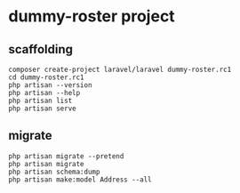 # dummy-roster project

## scaffolding

```shell
composer create-project laravel/laravel dummy-roster.rc1
cd dummy-roster.rc1
php artisan --version
php artisan --help
php artisan list
php artisan serve
```

## migrate

```shell
php artisan migrate --pretend
php artisan migrate
php artisan schema:dump
php artisan make:model Address --all
```
